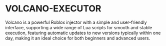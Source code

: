 # VOLCANO-EXECUTOR
Volcano is a powerful Roblox injector with a simple and user-friendly interface, supporting a wide range of Lua scripts for smooth and stable execution, featuring automatic updates to new versions typically within one day, making it an ideal choice for both beginners and advanced users.
